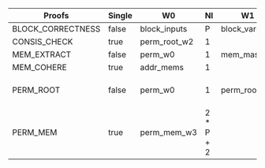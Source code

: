 | Proofs | Single | W0 | NI | W1 | NI | W2 | NI | w3 | NI |
|--------|--------|----|---|----|---|----|---|----|---|
| BLOCK_CORRECTNESS | false | block_inputs | P | block_vars | P |
| CONSIS_CHECK | true | perm_root_w2 | 1 |
| MEM_EXTRACT | false | perm_w0 | 1 | mem_mask | P | block_vars | P | mem_block_w3 | P |
| MEM_COHERE | true | addr_mems | 1 |
| PERM_ROOT | false | perm_w0 | 1 | perm_root_w1 | P + 2 | perm_root_w2 | P + 2 | perm_root_w3 | P + 2 |
| PERM_MEM | true | perm_mem_w3 | 2 * P + 2 |